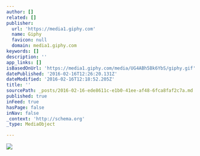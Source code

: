 ```yaml
---
author: []
related: []
publisher:
  url: 'https://media1.giphy.com'
  name: Giphy
  favicon: null
  domain: media1.giphy.com
keywords: []
description: ''
app_links: []
isBasedOnUrl: 'https://media1.giphy.com/media/UG4ABh5Bk6YbS/giphy.gif'
datePublished: '2016-02-16T12:26:20.131Z'
dateModified: '2016-02-16T12:18:52.205Z'
title: ''
sourcePath: _posts/2016-02-16-ede8611c-e1b0-41ee-af48-6fca8faf2c7a.md
published: true
inFeed: true
hasPage: false
inNav: false
_context: 'http://schema.org'
_type: MediaObject

---
```

<article style=""><img src="https://media1.giphy.com/media/UG4ABh5Bk6YbS/giphy.gif" /></article>